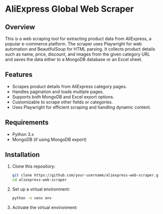# AliExpress Global Web Scraper

## Overview

This is a web scraping tool for extracting product data from AliExpress, a popular e-commerce platform. The scraper uses Playwright for web automation and BeautifulSoup for HTML parsing. It collects product details such as name, price, discount, and images from the given category URL and saves the data either to a MongoDB database or an Excel sheet.

## Features

- Scrapes product details from AliExpress category pages.
- Handles pagination and loads multiple pages.
- Supports both MongoDB and Excel export options.
- Customizable to scrape other fields or categories.
- Uses Playwright for efficient scraping and handling dynamic content.

## Requirements

- Python 3.x
- MongoDB (if using MongoDB export)

## Installation

1. Clone this repository:

    ```bash
    git clone https://github.com/your-username/aliexpress-web-scraper.git
    cd aliexpress-web-scraper
    ```

2. Set up a virtual environment:

    ```bash
    python -m venv env
    ```

3. Activate the virtual environment:
   - For Windows:

     ```bash
     .\env\Scripts\activate
     ```

   - For Mac/Linux:

     ```bash
     source env/bin/activate
     ```

4. Install the required dependencies:

    ```bash
    pip install -r requirements.txt
    ```

5. Set up MongoDB if you're exporting to Mongo (optional):
   - Install and start MongoDB on your machine, or use a cloud-based service.
   
6. Run the scraper:

    ```bash
    python main.py
    ```

   This will start scraping products from the provided category URL and export the data to the configured export method (MongoDB or Excel).

## Usage

- **To scrape data**: Simply call the `scrape_datas()` method with a valid AliExpress category URL.
- **To export data to MongoDB**: Use `export_to_mongo()`.
- **To export data to Excel**: Use `export_to_sheet()`.

Example:

```python
scraper = AliExpress('https://www.aliexpress.com/category/12345')
await scraper.export_to_sheet()
